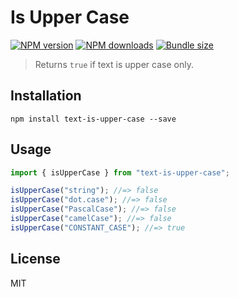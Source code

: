 # Is Upper Case

[![NPM version][npm-image]][npm-url]
[![NPM downloads][downloads-image]][downloads-url]
[![Bundle size][bundlephobia-image]][bundlephobia-url]

> Returns `true` if text is upper case only.

## Installation

```
npm install text-is-upper-case --save
```

## Usage

```js
import { isUpperCase } from "text-is-upper-case";

isUpperCase("string"); //=> false
isUpperCase("dot.case"); //=> false
isUpperCase("PascalCase"); //=> false
isUpperCase("camelCase"); //=> false
isUpperCase("CONSTANT_CASE"); //=> true
```

## License

MIT

[npm-image]: https://img.shields.io/npm/v/text-is-upper-case.svg?style=flat
[npm-url]: https://npmjs.org/package/text-is-upper-case
[downloads-image]: https://img.shields.io/npm/dm/text-is-upper-case.svg?style=flat
[downloads-url]: https://npmjs.org/package/text-is-upper-case
[bundlephobia-image]: https://img.shields.io/bundlephobia/minzip/text-is-upper-case.svg
[bundlephobia-url]: https://bundlephobia.com/result?p=text-is-upper-case
